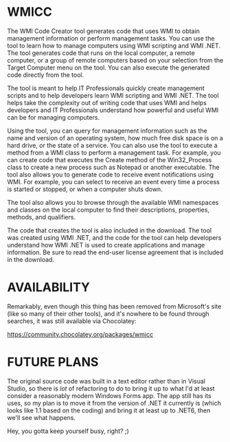 # WMICC
The WMI Code Creator tool generates code that uses WMI to obtain management information or perform management tasks. You can use the tool to learn how to manage computers using WMI scripting and WMI .NET. The tool generates code that runs on the local computer, a remote computer, or a group of remote computers based on your selection from the Target Computer menu on the tool. You can also execute the generated code directly from the tool.

The tool is meant to help IT Professionals quickly create management scripts and to help developers learn WMI scripting and WMI .NET. The tool helps take the complexity out of writing code that uses WMI and helps developers and IT Professionals understand how powerful and useful WMI can be for managing computers.

Using the tool, you can query for management information such as the name and version of an operating system, how much free disk space is on a hard drive, or the state of a service. You can also use the tool to execute a method from a WMI class to perform a management task. For example, you can create code that executes the Create method of the Win32_Process class to create a new process such as Notepad or another executable. The tool also allows you to generate code to receive event notifications using WMI. For example, you can select to receive an event every time a process is started or stopped, or when a computer shuts down.

The tool also allows you to browse through the available WMI namespaces and classes on the local computer to find their descriptions, properties, methods, and qualifiers.

The code that creates the tool is also included in the download. The tool was created using WMI .NET, and the code for the tool can help developers understand how WMI .NET is used to create applications and manage information. Be sure to read the end-user license agreement that is included in the download.

# AVAILABILITY
Remarkably, even though this thing has been removed from Microsoft's site (like so many of their other tools), and it's nowhere to be found through searches, it was still available via Chocolatey:

https://community.chocolatey.org/packages/wmicc

# FUTURE PLANS
The original source code was built in a text editor rather than in Visual Studio, so there is _lot_ of refactoring to do to bring it up to what I'd at least consider a reasonably modern Windows Forms app. The app still has its uses, so my plan is to move it from the version of .NET it currently is (which looks like 1.1 based on the coding) and bring it at least up to .NET6, then we'll see what happens.

Hey, you gotta keep yourself busy, right? ;)
